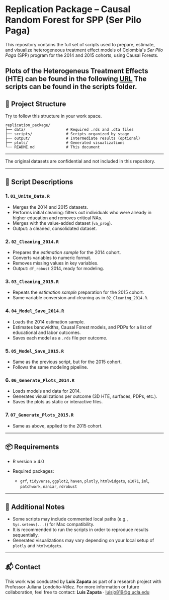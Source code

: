 # Replication Package – Causal Random Forest for SPP (Ser Pilo Paga)

This repository contains the full set of scripts used to prepare, estimate, and visualize heterogeneous treatment effect models of Colombia's *Ser Pilo Paga* (SPP) program for the 2014 and 2015 cohorts, using Causal Forests.

Plots of the Heterogeneus Treatment Effects (HTE) can be found in the following [URL](https://luisjo819ucla.github.io/SPP_Causal_forest/) 
The scripts can be found in the scripts folder.
---

## 📁 Project Structure

Try to follow this structure in your work space.

```
replication_package/
├── data/                  # Required .rds and .dta files
├── scripts/               # Scripts organized by stage
├── output/                # Intermediate results (optional)
├── plots/                 # Generated visualizations
└── README.md              # This document
```

---

The original datasets are confidential and not included in this repository.

---

## 📜 Script Descriptions

### 1. `01_Unite_Data.R`

* Merges the 2014 and 2015 datasets.
* Performs initial cleaning: filters out individuals who were already in higher education and removes critical NAs.
* Merges with the value-added dataset (`va_prog`).
* Output: a cleaned, consolidated dataset.

### 2. `02_Cleaning_2014.R`

* Prepares the *estimation sample* for the 2014 cohort.
* Converts variables to numeric format.
* Removes missing values in key variables.
* Output: `df_robust` 2014, ready for modeling.

### 3. `03_Cleaning_2015.R`

* Repeats the *estimation sample* preparation for the 2015 cohort.
* Same variable conversion and cleaning as in `02_Cleaning_2014.R`.

### 4. `04_Model_Save_2014.R`

* Loads the 2014 estimation sample.
* Estimates bandwidths, Causal Forest models, and PDPs for a list of educational and labor outcomes.
* Saves each model as a `.rds` file per outcome.

### 5. `05_Model_Save_2015.R`

* Same as the previous script, but for the 2015 cohort.
* Follows the same modeling pipeline.

### 6. `06_Generate_Plots_2014.R`

* Loads models and data for 2014.
* Generates visualizations per outcome (3D HTE, surfaces, PDPs, etc.).
* Saves the plots as static or interactive files.

### 7. `07_Generate_Plots_2015.R`

* Same as above, applied to the 2015 cohort.

---

## 📦 Requirements

* R version ≥ 4.0
* Required packages:

  * `grf`, `tidyverse`, `ggplot2`, `haven`, `plotly`, `htmlwidgets`, `e1071`, `iml`, `patchwork`, `naniar`, `rdrobust`

---

## 📝 Additional Notes

* Some scripts may include commented local paths (e.g., `Sys.setenv(...)`) for Mac compatibility.
* It is recommended to run the scripts in order to reproduce results sequentially.
* Generated visualizations may vary depending on your local setup of `plotly` and `htmlwidgets`.

---

## 📬 Contact

This work was conducted by **Luis Zapata** as part of a research project with Professor Juliana Londoño-Vélez.
For more information or future collaboration, feel free to contact:
**Luis Zapata** · [luisjo819@g.ucla.edu](mailto:luisjo819@g.ucla.edu)
